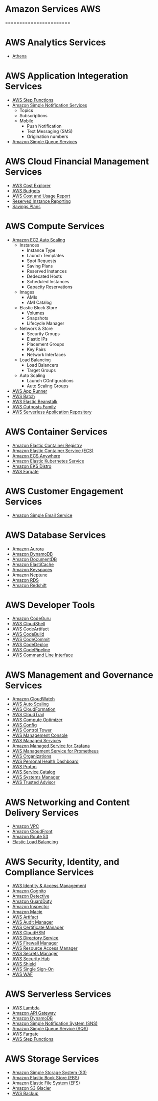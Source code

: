 # Amazon Services AWS
=======================
# AWS Analytics Services
- [Athena](https://aws.amazon.com/athena/)

# AWS Application Integeration Services
- [AWS Step Functions](https://aws.amazon.com/step-functions/)
- [Amazon Simple Notification Services](https://aws.amazon.com/sns/)
    - Topics
    - Subscriptions
    - Mobile
        - Push Notification
        - Text Messaging (SMS)
        - Origination numbers
- [Amazon Simple Queue Services](https://aws.amazon.com/sqs/)

# AWS Cloud Financial Management Services
- [AWS Cost Explorer](https://aws.amazon.com/aws-cost-management/aws-cost-explorer/)
- [AWS Budgets](https://aws.amazon.com/aws-cost-management/aws-budgets/)
- [AWS Cost and Usage Report](https://aws.amazon.com/aws-cost-management/aws-cost-and-usage-reporting/)
- [Reserved Instance Reporting](https://aws.amazon.com/aws-cost-management/reserved-instance-reporting/)
- [Savings Plans](https://aws.amazon.com/savingsplans/)

# AWS Compute Services
- [Amazon EC2 Auto Scaling](https://aws.amazon.com/ec2/autoscaling/)
    - Instances
        - Instance Type
        - Launch Templates
        - Spot Requests
        - Saving Plans
        - Reserved Instances
        - Dedecated Hosts
        - Scheduled Instances
        - Capacity Reservations
    - Images
        - AMIs
        - AMI Catalog
    - Elastic Block Store
        - Volumes
        - Snapshots
        - Lifecycle Manager
    - Network & Store
        - Security Groups
        - Elastic IPs
        - Placement Groups
        - Key Pairs
        - Network Interfaces
    - Load Balancing
        - Load Balancers
        - Target Groups
    - Auto Scaling
        - Launch COnfigurations
        - Auto Scaling Groups
- [AWS App Runner](https://aws.amazon.com/apprunner/)
- [AWS Batch](https://aws.amazon.com/batch/)
- [AWS Elastic Beanstalk](https://aws.amazon.com/elasticbeanstalk/)
- [AWS Outposts Family](https://aws.amazon.com/outposts/)
- [AWS Serverless Application Repository](https://aws.amazon.com/serverless/serverlessrepo/)

# AWS Container Services
- [Amazon Elastic Container Registry](https://aws.amazon.com/ecr/)
- [Amazon Elastic Container Service (ECS)](https://aws.amazon.com/ecs/)
- [Amazon ECS Anywhere](https://aws.amazon.com/ecs/anywhere/)
- [Amazon Elastic Kubernetes Service](https://aws.amazon.com/eks/)
- [Amazon EKS Distro](https://aws.amazon.com/eks/eks-distro/)
- [AWS Fargate](https://aws.amazon.com/fargate/)

# AWS Customer Engagement Services
- [Amazon Simple Email Service](https://aws.amazon.com/ses/)

# AWS Database Services
- [Amazon Aurora](https://aws.amazon.com/rds/aurora/)
- [Amazon DynamoDB](https://aws.amazon.com/dynamodb/)
- [Amazon DocumentDB](https://aws.amazon.com/documentdb/)
- [Amazon ElastiCache](https://aws.amazon.com/elasticache/)
- [Amazon Keyspaces](https://aws.amazon.com/keyspaces/)
- [Amazon Neptune](https://aws.amazon.com/neptune/)
- [Amazon RDS](https://aws.amazon.com/rds/)
- [Amazon Redshift](https://aws.amazon.com/redshift/)

# AWS Developer Tools
- [Amazon CodeGuru](https://aws.amazon.com/codeguru/)
- [AWS CloudShell](https://aws.amazon.com/cloudshell/)
- [AWS CodeArtifact](https://aws.amazon.com/codeartifact/)
- [AWS CodeBuild](https://aws.amazon.com/codebuild/)
- [AWS CodeCommit](https://aws.amazon.com/codecommit/)
- [AWS CodeDeploy](https://aws.amazon.com/codedeploy/)
- [AWS CodePipeline](https://aws.amazon.com/codepipeline/)
- [AWS Command Line Interface](https://aws.amazon.com/cli/)

# AWS Management and Governance Services
- [Amazon CloudWatch](https://aws.amazon.com/cloudwatch/)
- [AWS Auto Scaling](https://aws.amazon.com/autoscaling/)
- [AWS CloudFormation](https://aws.amazon.com/cloudformation/)
- [AWS CloudTrail](https://aws.amazon.com/cloudtrail/)
- [AWS Compute Optimizer](https://aws.amazon.com/compute-optimizer/)
- [AWS Config](https://aws.amazon.com/config/)
- [AWS Control Tower](https://aws.amazon.com/controltower/)
- [AWS Management Console](https://aws.amazon.com/console/)
- [AWS Managed Services](https://aws.amazon.com/managed-services/)
- [Amazon Managed Service for Grafana](https://aws.amazon.com/grafana/)
- [AWS Management Service for Prometheus](https://aws.amazon.com/prometheus/)
- [AWS Organizations](https://aws.amazon.com/organizations/)
- [AWS Personal Health Dashboard](https://aws.amazon.com/premiumsupport/phd/)
- [AWS Proton](https://aws.amazon.com/proton/)
- [AWS Service Catalog](https://aws.amazon.com/servicecatalog/)
- [AWS Systems Manager](https://aws.amazon.com/systems-manager/)
- [AWS Trusted Advisor](https://aws.amazon.com/trustedadvisor/)

# AWS Networking and Content Delivery Services
- [Amazon VPC](https://aws.amazon.com/vpc/)
- [Amazon CloudFront](https://aws.amazon.com/cloudfront/)
- [Amazon Route 53](https://aws.amazon.com/route53/)
- [Elastic Load Balancing](https://aws.amazon.com/elasticloadbalancing/)

# AWS Security, Identity, and Compliance Services
- [AWS Identity & Access Management](https://aws.amazon.com/iam/)
- [Amazon Cognito](https://aws.amazon.com/cognito/)
- [Amazon Detective](https://aws.amazon.com/detective/)
- [Amazon GuardDuty](https://aws.amazon.com/guardduty/)
- [Amazon Inspector](https://aws.amazon.com/inspector/)
- [Amazon Macie](https://aws.amazon.com/macie/)
- [AWS Artifact](https://aws.amazon.com/artifact/)
- [AWS Audit Manager](https://aws.amazon.com/audit-manager/)
- [AWS Certificate Manager](https://aws.amazon.com/certificate-manager/)
- [AWS CloudHSM](https://aws.amazon.com/cloudhsm/)
- [AWS Directory Service](https://aws.amazon.com/directoryservice/)
- [AWS Firewall Manager](https://aws.amazon.com/firewall-manager/)
- [AWS Resource Access Manager](https://aws.amazon.com/ram/)
- [AWS Secrets Manager](https://aws.amazon.com/secrets-manager/)
- [AWS Security Hub](https://aws.amazon.com/security-hub/)
- [AWS Shield](https://aws.amazon.com/shield/)
- [AWS Single Sign-On](https://aws.amazon.com/single-sign-on/)
- [AWS WAF](https://aws.amazon.com/waf/)

# AWS Serverless Services
- [AWS Lambda](https://aws.amazon.com/lambda/)
- [Amazon API Gateway](https://aws.amazon.com/api-gateway/)
- [Amazon DynamoDB](https://aws.amazon.com/dynamodb/)
- [Amazon Simple Notification System (SNS)](https://aws.amazon.com/sns/)
- [Amazon Simple Queue Service (SQS)](https://aws.amazon.com/sqs/)
- [AWS Fargate](https://aws.amazon.com/fargate/)
- [AWS Step Functions](https://aws.amazon.com/step-functions/)

# AWS Storage Services
- [Amazon Simple Storage System (S3)](https://aws.amazon.com/s3/)
- [Amazon Elastic Book Store (EBS)](https://aws.amazon.com/ebs/)
- [Amazon Elastic File System (EFS)](https://aws.amazon.com/efs/)
- [Amazon S3 Glacier](https://aws.amazon.com/glacier1/)
- [AWS Backup](https://aws.amazon.com/backup/)
